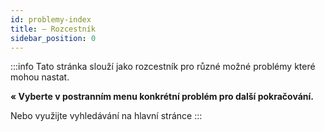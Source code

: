```yaml
---
id: problemy-index
title: — Rozcestník
sidebar_position: 0
---
```


:::info
Tato stránka slouží jako rozcestník pro různé možné problémy které mohou nastat.

**« Vyberte v postranním menu konkrétní problém pro další pokračování.**

Nebo využijte vyhledávání na hlavní stránce
:::
